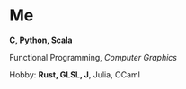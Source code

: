 # Me

**C, Python, Scala**

Functional Programming, *Computer Graphics*

Hobby: **Rust, GLSL, J**, Julia, OCaml
